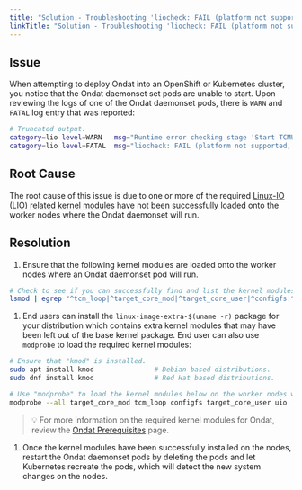 ```yaml
---
title: "Solution - Troubleshooting 'liocheck: FAIL (platform not supported, see previous error messages)' Error Message After Deploying Ondat"
linkTitle: "Solution - Troubleshooting 'liocheck: FAIL (platform not supported, see previous error messages)' Error Message After Deploying Ondat"
---
```


## Issue

When attempting to deploy Ondat into an OpenShift or Kubernetes cluster, you notice that the Ondat daemonset set pods are unable to start. Upon reviewing the logs of one of the Ondat daemonset pods, there is `WARN` and `FATAL` log entry that was reported:

```bash
# Truncated output.
category=lio level=WARN   msg="Runtime error checking stage 'Start TCMU and create device': /sys/module/target_core_user is missing, is kernel configfs present and target_core_user loaded?"
category=lio level=FATAL  msg="liocheck: FAIL (platform not supported, see previous error messages)"
```

## Root Cause

The root cause of this issue is due to one or more of the required [Linux-IO (LIO) related kernel modules](https://en.wikipedia.org/wiki/LIO_%28SCSI_target%29) have not been successfully loaded onto the worker nodes where the Ondat daemonset will run.

## Resolution

1. Ensure that the following kernel modules are loaded onto the worker nodes where an Ondat daemonset pod will run.

 ```bash
 # Check to see if you can successfully find and list the kernel modules that are required for Ondat to run.
 lsmod | egrep "^tcm_loop|^target_core_mod|^target_core_user|^configfs|^uio"
 ```

1. End users can install the `linux-image-extra-$(uname -r)` package for your distribution which contains extra kernel modules that may have been left out of the base kernel package. End user can also use `modprobe` to load the required kernel modules:

 ```bash
 # Ensure that "kmod" is installed.
 sudo apt install kmod               # Debian based distributions.
 sudo dnf install kmod               # Red Hat based distributions.

 # Use "modprobe" to load the kernel modules below on the worker nodes were Ondat will run.
 modprobe --all target_core_mod tcm_loop configfs target_core_user uio
 ```

 > 💡 For more information on the required kernel modules for Ondat, review the [Ondat Prerequisites](https://github.com/ondat/documentation/blob/kb-ondat-init-error-after-deployment/docs/prerequisites/systemconfiguration) page.

1. Once the kernel modules have been successfully installed on the nodes, restart the Ondat daemonset pods by deleting the pods and let Kubernetes recreate the pods, which will detect the new system changes on the nodes.
